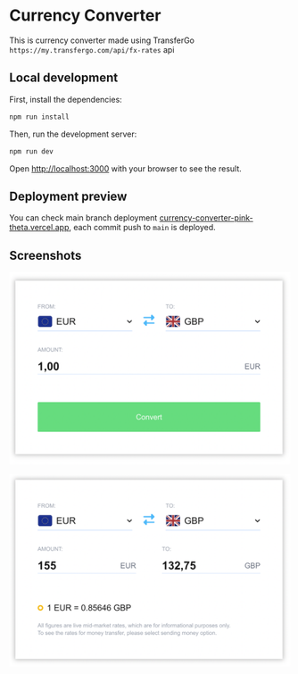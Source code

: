 # Currency Converter

 This is currency converter made using TransferGo `https://my.transfergo.com/api/fx-rates` api

## Local development

First, install the dependencies:

```bash
npm run install
```

Then, run the development server:

```bash
npm run dev
```

Open [http://localhost:3000](http://localhost:3000) with your browser to see the result.

## Deployment preview

You can check main branch deployment [currency-converter-pink-theta.vercel.app](https://currency-converter-pink-theta.vercel.app/), each commit push to `main` is deployed.

## Screenshots

![image](./screenshots/screenshot-1.png)

![image](./screenshots/screenshot-2.png)